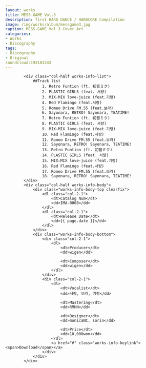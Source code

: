 ```yaml
---
layout: works
title: MESS-GAME Vol.3
description: first HARD DANCE / HARDCORE Compilation
image: /img/works/album/messgame3.jpg
caption: MESS-GAME Vol.3 Cover Art
categories:
- Works
- Discography
tags:
- Discography
- Original
soundcloud:193183243
---
```


		    <div class="col-half works-info-list">
		    	##Track list
					1. Retro Funtion (ft. 初音ミク)
					2. PLASTIC GIRLS (feat. 서량)
					3. MIX☆MIX love-juice (feat.기령)
					4. Red Flamingo (feat.서량)
					5. Romeo Drive FM.55 (feat.보라)
					6. Sayonara, RETRO! Sayonara, TEATIME!
					7. Retro Funtion (ft. 初音ミク)
					8. PLASTIC GIRLS (feat. 서량)
					9. MIX☆MIX love-juice (feat.기령)
					10. Red Flamingo (feat.서량)
					11. Romeo Drive FM.55 (feat.보라)
					12. Sayonara, RETRO! Sayonara, TEATIME!
					13. Retro Funtion (ft. 初音ミク)
					14. PLASTIC GIRLS (feat. 서량)
					15. MIX☆MIX love-juice (feat.기령)
					16. Red Flamingo (feat.서량)
					17. Romeo Drive FM.55 (feat.보라)
					18. Sayonara, RETRO! Sayonara, TEATIME!
		    </div>
		    <div class="col-half works-info-body">
		    	<div class="works-info-body-top clearfix">
			    	<dl class="col-2-1">
			    		<dt>Catalog Num</dt>
			    		<dd>IMA-0008</dd>
			    	</dl>
			    	<dl class="col-2-1">
			    		<dt>Release Date</dt>
			    		<dd>{{ page.date }}</dd>
			    	</dl>
		    	</div>
		    	<div class="works-info-body-bottom">
		    		<div class="col-2-1">
			    		<dl>
				    		<dt>Producer</dt>
				    		<dd>wigen</dd>

				    		<dt>Composer</dt>
				    		<dd>wigen</dd>
				    	</dl>
		    		</div>
		    		<div class="col-2-1">
			    		<dl>
				    		<dt>Vocalist</dt>
				    		<dd>서량, 보라, 기령</dd>

				    		<dt>Mastering</dt>
				    		<dd>RMHN</dd>

				    		<dt>Designer</dt>
				    		<dd>monicaNC, sorin</dd>

				    		<dt>Price</dt>
				    		<dd>10,000won</dd>
				    	</dl>
						<a href="#" class="works-info-keylink"><span>Download</span></a>
		    		</div>
		    	</div>
		    </div>